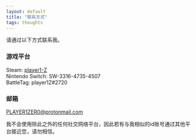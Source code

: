 ```yaml
---
layout: default
title: "联系方式"
tags: thoughts
---
```


请通过以下方式联系我。  
  
### 游戏平台  
Steam: [player1-Z](https://steamcommunity.com/id/player1-Z)  
Nintendo Switch: SW-3316-4735-4507  
BattleTag: player1Z#2720  
  
### 邮箱
PLAYER1ZER0@protonmail.com  
  
我不会使用除此之外的任何社交网络平台，因此若有与我相似的id账号通过其他平台接近您，请勿相信。  
